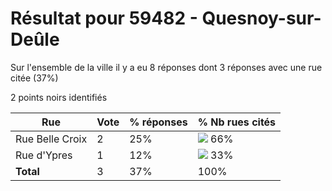 # Résultat pour 59482 - Quesnoy-sur-Deûle

Sur l'ensemble de la ville il y a eu 8 réponses dont 3 réponses avec une rue citée (37%)

2 points noirs identifiés

| Rue | Vote | % réponses | % Nb rues cités|
|-----|------|------------|----------------|
| Rue Belle Croix | 2 | 25% | <img src="../../img/bar_66.gif" />&nbsp;66%|
| Rue d'Ypres | 1 | 12% | <img src="../../img/bar_33.gif" />&nbsp;33%|
| **Total** | 3 | 37% | 100%|
